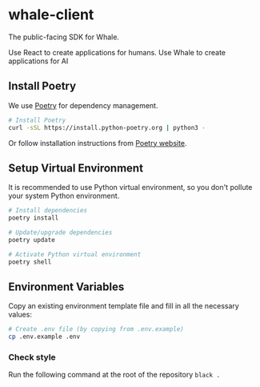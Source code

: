 # whale-client
The public-facing SDK for Whale. 

Use React to create applications for humans. Use Whale to create applications for AI

## Install Poetry

We use [Poetry](https://python-poetry.org/) for dependency management.

```bash
# Install Poetry
curl -sSL https://install.python-poetry.org | python3 -
```

Or follow installation instructions from [Poetry website](https://python-poetry.org/docs/#installation).

## Setup Virtual Environment

It is recommended to use Python virtual environment, so you don't pollute your system Python environment.

```bash
# Install dependencies
poetry install
```

```bash
# Update/upgrade dependencies
poetry update
```

```bash
# Activate Python virtual environment
poetry shell
```

## Environment Variables
Copy an existing environment template file and fill in all the necessary values:
```bash
# Create .env file (by copying from .env.example)
cp .env.example .env
```

### Check style

Run the following command at the root of the repository
`black .`
